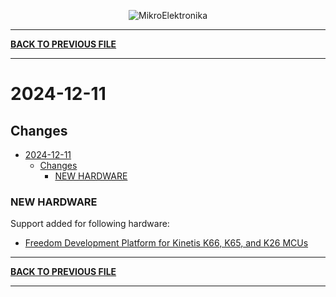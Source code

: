 <p align="center">
  <img src="http://www.mikroe.com/img/designs/beta/logo_small.png?raw=true" alt="MikroElektronika"/>
</p>

---

**[BACK TO PREVIOUS FILE](../changelog.md)**

---

# 2024-12-11

## Changes

- [2024-12-11](#2024-12-11)
  - [Changes](#changes)
    - [NEW HARDWARE](#new-hardware)

### NEW HARDWARE

Support added for following hardware:

+ [Freedom Development Platform for Kinetis K66, K65, and K26 MCUs](https://www.nxp.com/design/design-center/development-boards-and-designs/general-purpose-mcus/freedom-development-platform-for-kinetis-k66-k65-and-k26-mcus:FRDM-K66F)

---

**[BACK TO PREVIOUS FILE](../changelog.md)**

---
